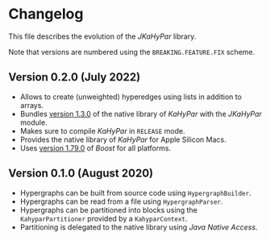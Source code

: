 # Changelog

This file describes the evolution of the *JKaHyPar* library.

Note that versions are numbered using the `BREAKING.FEATURE.FIX` scheme.

## Version 0.2.0 (July 2022)

+ Allows to create (unweighted) hyperedges using lists in addition to arrays.
+ Bundles [version 1.3.0](https://github.com/kahypar/kahypar/releases/tag/1.3.0)
  of the native library of *KaHyPar* with the *JKaHyPar* module.
+ Makes sure to compile *KaHyPar* in `RELEASE` mode.
+ Provides the native library of *KaHyPar* for Apple Silicon Macs.
+ Uses [version 1.79.0](https://www.boost.org/doc/libs/1_79_0/) of *Boost* for
  all platforms.

## Version 0.1.0 (August 2020)

+ Hypergraphs can be built from source code using `HypergraphBuilder`.
+ Hypergraphs can be read from a file using `HypergraphParser`.
+ Hypergraphs can be partitioned into blocks using the `KahyparPartitioner`
  provided by a `KahyparContext`.
+ Partitioning is delegated to the native library using *Java Native Access*.
